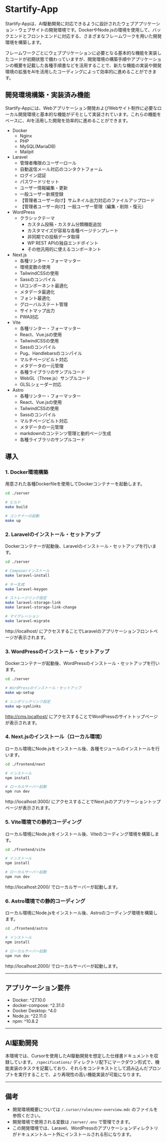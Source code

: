 # Startify-App

Startify-Appは、AI駆動開発に対応できるように設計されたウェブアプリケーション・ウェブサイトの開発環境です。DockerやNode.jsの環境を使用して、バックエンドとフロントエンドに対応する、さまざまなフレームワークを用いた開発環境を構築します。

フレームワークごとにウェブプリケーションに必要となる基本的な機能を実装したコードが初期状態で備わっていますが、開発環境の構築手順やアプリケーションの概要を記載した各種手順書などを活用することで、新たな機能の実装や開発環境の拡張をAIを活用したコーディングによって効率的に進めることができます。

## 開発環境構築・実装済み機能

Startify-Appには、Webアプリケーション開発およびWebサイト制作に必要なローカル開発環境と基本的な機能がデモとして実装されています。これらの機能をベースに、AIを活用した開発を効率的に進めることができます。

- Docker
  - Nginx
  - PHP
  - MySQL(MariaDB)
  - Mailpit
- Laravel
  - 管理者権限のユーザーロール
  - 自動返信メール対応のコンタクトフォーム
  - ログイン認証
  - パスワードリセット
  - ユーザー情報編集・更新
  - 一般ユーザー新規登録
  - 【管理者ユーザー向け】サムネイル出力対応のファイルアップロード
  - 【管理者ユーザー向け】一般ユーザー管理（編集・削除・復元）
- WordPress
  - クラシックテーマ
    - カスタム投稿・カスタム分類機能追加
    - カスタマイズが容易な各種ページテンプレート
    - 非同期での投稿データ取得
    - WP REST APIの独自エンドポイント
    - その他汎用的に使えるコンポーネント
- Next.js
  - 各種リンター・フォーマッター
  - 環境変数の使用
  - TailwindCSSの使用
  - Sassのコンパイル
  - UIコンポーネント最適化
  - メタデータ最適化
  - フォント最適化
  - グローバルステート管理
  - サイトマップ出力
  - PWA対応
- Vite
  - 各種リンター・フォーマッター
  - React、Vue.jsの使用
  - TailwindCSSの使用
  - Sassのコンパイル
  - Pug、Handlebarsのコンパイル
  - マルチページビルト対応
  - メタデータの一元管理
  - 各種ライブラリのサンプルコード
  - WebGL（Three.js）サンプルコード
  - GLSLシェーダー対応
- Astro
  - 各種リンター・フォーマッター
  - React、Vue.jsの使用
  - TailwindCSSの使用
  - Sassのコンパイル
  - マルチページビルト対応
  - メタデータの一元管理
  - markdownのコンテンツ管理と動的ページ生成
  - 各種ライブラリのサンプルコード

## 導入

### 1. Docker環境構築

用意された各種Dockerfileを使用してDockerコンテナーを起動します。

```bash
cd ./server

# ビルド
make build

# コンテナーの起動
make up
```

### 2. Laravelのインストール・セットアップ

Dockerコンテナーが起動後、Laravelのインストール・セットアップを行います。

```bash
cd ./server

# Composerインストール
make laravel-install

# キー生成
make laravel-keygen

# ストレージリンク設定
make laravel-storage-link
make laravel-storage-link-change

# マイグレーション
make laravel-migrate
```

http://localhost/ にアクセスすることでLaravelのアプリケーションフロントページが表示されます。

### 3. WordPressのインストール・セットアップ

Dockerコンテナーが起動後、WordPressのインストール・セットアップを行います。

```bash
cd ./server

# WordPressのインストール・セットアップ
make wp-setup

# シンボリックリンク設定
make wp-symlinks
```

http://cms.localhost/ にアクセスすることでWordPressのサイトトップページが表示されます。

### 4. Next.jsのインストール（ローカル環境）

ローカル環境にNode.jsをインストール後、各種モジュールのインストールを行います。

```bash
cd ./frontend/next

# インストール
npm install

# ローカルサーバー起動
npm run dev
```

http://localhost:3000/ にアクセスすることでNext.jsのアプリケーショントップページが表示されます。

### 5. Vite環境での静的コーディング

ローカル環境にNode.jsをインストール後、Viteのコーディング環境を構築します。

```bash
cd ./frontend/vite

# インストール
npm install

# ローカルサーバー起動
npm run dev
```

http://localhost:2000/ でローカルサーバーが起動します。

### 6. Astro環境での静的コーディング

ローカル環境にNode.jsをインストール後、Astroのコーディング環境を構築します。

```bash
cd ./frontend/astro

# インストール
npm install

# ローカルサーバー起動
npm run dev
```

http://localhost:2000/ でローカルサーバーが起動します。

---

## アプリケーション要件

- Docker: ^27.10.0
- docker-compose: ^2.31.0
- Docker Desktop: ^4.0
- Node.js: ^22.11.0
- npm: ^10.8.2

---

## AI駆動開発

本環境では、Cursorを使用したAI駆動開発を想定した仕様書ドキュメントを収録しています。 `/specifications/` ディレクトリ配下にマークダウン形式で、機能実装のタスクを記載しており、それらをコンテキストとして読み込んだプロンプトを実行することで、より再現性の高い機能実装が可能になります。

---

## 備考

- 開発環境概要については `/.cursor/rules/env-overview.mdc` のファイルを参照ください。
- 開発環境で使用される変数は `/server/.env` で管理できます。
- この開発環境では、Laravel、WordPressのアプリケーションディレクトリがドキュメントルート外にインストールされる形になります。
